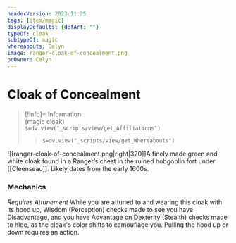 ```yaml
---
headerVersion: 2023.11.25
tags: [item/magic]
displayDefaults: {defArt: ""}
typeOf: cloak
subtypeOf: magic
whereabouts: Celyn
image: ranger-cloak-of-concealment.png
pcOwner: Celyn
---
```

# Cloak of Concealment
>[!info]+ Information  
> (magic cloak)  
> `$=dv.view("_scripts/view/get_Affiliations")`  
>> `$=dv.view("_scripts/view/get_Whereabouts")`

![[ranger-cloak-of-concealment.png|right|320]]A finely made green and white cloak found in a Ranger’s chest in the ruined hobgoblin fort under [[Cleenseau]]. Likely dates from the early 1600s.

### Mechanics
_Requires Attunement_
While you are attuned to and wearing this cloak with its hood up, Wisdom (Perception) checks made to see you have Disadvantage, and you have Advantage on Dexterity (Stealth) checks made to hide, as the cloak's color shifts to camouflage you. Pulling the hood up or down requires an action.
